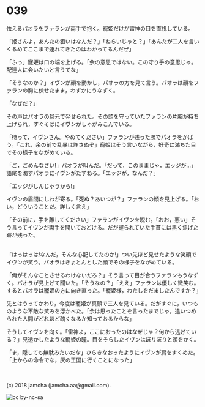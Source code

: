 

# 039

怯えるパオラをファランが両手で抱く。寵姫だけが雷神の目を直視している。  

「姫さんよ，あんたの狙いはなんだ？」「ねらいじゃと？」「あんたが二人を言いくるめてここまで連れてきたのはわかってるんだぜ」  

「ふっ」寵姫は口の端を上げる。「余の意思ではない。この守り手の意思じゃ。配達人に会いたいと言うてな」  

「そうなのか？」イヴンが顔を動かし，パオラの方を見て言う。パオラは顔をファランの胸に伏せたまま，わずかにうなずく。  

「なぜだ？」  

その声はパオラの耳元で発せられた。その頭を守っていたファランの片腕が持ち上げられ，すぐそばにイヴンがしゃがみこんでいる。  

「待って，イヴンさん。やめてください」ファランが残った腕でパオラをかばう。「これ，余の前で乱暴は許さぬぞ」寵姫はそう言いながら，好奇に満ちた目でその様子をながめている。  

「ご，ごめんなさい!」パオラが叫んだ。「だって，このままじゃ，エッジが…」語尾を濁すパオラにイヴンがたずねる。「エッジが，なんだ？」  

「エッジがしんじゃうから!」  

イヴンの眉間にしわが寄る。「死ぬ？あいつが？」ファランの顔を見上げる。「おい，どういうことだ。詳しく言え」  

「その前に，手を離してください」ファランがイヴンを睨む。「おお，悪い」そう言ってイヴンが両手を開いておどける。だが握られていた手首には黒く焦げた跡が残った。  

<br>  
「はっはっは!なんだ，そんな心配してたのか!」つい先ほど見せたような笑顔でイヴンが笑う。パオラはきょとんとした顔でその様子をながめている。  

「俺がそんなことさせるわけないだろ？」そう言って目が合うファランもうなずく。パオラが見上げて聞いた。「そうなの？」「ええ」ファランは優しく微笑む。するとパオラは寵姫の方に向き直った。「寵姫様，わたしをだましたんですか？」  

先とはうってかわり，今度は寵姫が真顔で三人を見ている。だがすぐに，いつものような不敵な笑みを浮かべた。「余は思ったことを言ったまでじゃ。追いつめられた人間がどれほど醜くなるか知っておるからな」  

そうしてイヴンを向く。「雷神よ，ここにおったのはなぜじゃ？何から逃げている？」見透かしたような寵姫の瞳。目をそらしたイヴンはぽりぽりと頭をかく。  

「ま，隠しても無駄みたいだな」ひらきなおったようにイヴンが肩をすくめた。「上からの命令でな，灰の王国に行くことになった」  

<br>  
<br>  
(c) 2018 jamcha (jamcha.aa@gmail.com).  

![cc by-nc-sa](https://i.creativecommons.org/l/by-nc-sa/4.0/88x31.png)  

